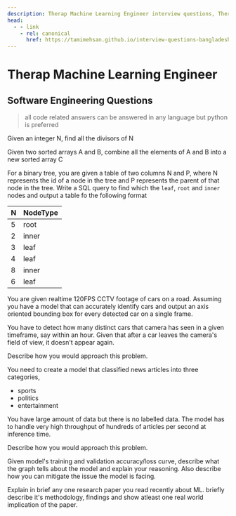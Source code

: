 ```yaml
---
description: Therap Machine Learning Engineer interview questions, Therap Software Engineer interview details, Therap Machine Learning Engineer interview question and answers
head:
  - - link
    - rel: canonical
      href: https://tamimehsan.github.io/interview-questions-bangladesh/companies/therap/ml
---
```

# Therap Machine Learning Engineer

## Software Engineering Questions

> all code related answers can be answered in any language but python is preferred

<article>

Given an integer N, find all the divisors of N

</article>


<article>

Given two sorted arrays A and B, combine all the elements of A and B into a new sorted array C 

</article>


<article>

For a binary tree, you are given a table of two columns N and P, where N represents the id of a node in the tree and P represents the parent of that node in the tree. Write a SQL query to find which the `leaf`, `root` and `inner` nodes and output a table fo the following format

| N         | NodeType                                      |
|----------------|--------------------------------------------------|
| 5 | root |
| 2   | inner |
| 3   | leaf |
| 4   | leaf |
| 8   | inner |
| 6   | leaf |


</article>



<article>

You are given realtime 120FPS CCTV footage of cars on a road. Assuming you have a model that can accurately identify cars and output an axis oriented bounding box for every detected car on a single frame. 

You have to detect how many distinct cars that camera has seen in a given timeframe, say within an hour. Given that after a car leaves the camera's field of view, it doesn't appear again. 

Describe how you would approach this problem.

</article>


<article>

You need to create a model that classified news articles into three categories, 
- sports
- politics
- entertainment

You have large amount of data but there is no labelled data.
The model has to handle very high throughput of hundreds of articles per second at inference time.

Describe how you would approach this problem.

</article>

<article>

Given model's training and validation accuracy/loss curve, describe what the graph tells about the model and explain your reasoning. Also describe how you can mitigate the issue the model is facing.

</article>

<article>

Explain in brief any one research paper you read recently about ML. briefly describe it's methodology, findings and show atleast one real world implication of the paper.

</article>

